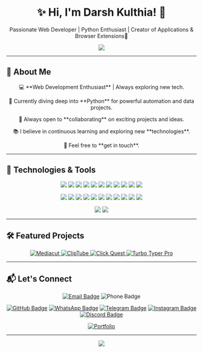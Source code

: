 <h1 align="center">✨ Hi, I'm Darsh Kulthia! 👋</h1>
<p align="center">Passionate Web Developer | Python Enthusiast | Creator of Applications & Browser Extensions🚀</p>

<p align="center">
  <p align="center"> <img src="https://komarev.com/ghpvc/?username=Darshkul24&label=Profile%20views&color=grey&style=plastic&abbreviated=true"/> </p>
</p>

---

## 🌱 About Me

<div align="center">
  <p>💻 **Web Development Enthusiast** | Always exploring new tech.</p>
  <p>🌱 Currently diving deep into **Python** for powerful automation and data projects.</p>
  <p>👯 Always open to **collaborating** on exciting projects and ideas.</p>
  <p>📚 I believe in continuous learning and exploring new **technologies**.</p>
  <p>💬 Feel free to **get in touch**.</p>
</div>

---

## 🔧 Technologies & Tools

<p align="center">
<img src="https://img.shields.io/badge/HTML5-E34F26?style=plastic&logo=html5&logoColor=black" />
<img src="https://img.shields.io/badge/CSS3-1572B6?style=plastic&logo=css3&logoColor=black" />
<img src="https://img.shields.io/badge/JavaScript-F7DF1E?style=plastic&logo=javascript&logoColor=black" />
<img src="https://img.shields.io/badge/SASS-CC6699?style=plastic&logo=sass&logoColor=black" />
<img src="https://img.shields.io/badge/Tailwind_CSS-38B2AC?style=plastic&logo=tailwindcss&logoColor=black" />
<!-- img src="https://img.shields.io/badge/Bootstrap-7952B3?style=plastic&logo=bootstrap&logoColor=black" /-->
<!-- img src="https://img.shields.io/badge/React-61DAFB?style=plastic&logo=react&logoColor=black" /-->
<!-- img src="https://img.shields.io/badge/Angular-DD0031?style=plastic&logo=angular&logoColor=black" /-->
<!-- img src="https://img.shields.io/badge/Vue.js-4FC08D?style=plastic&logo=vue.js&logoColor=black" /-->
<img src="https://img.shields.io/badge/Java-007396?style=plastic&logo=java&logoColor=white" />
<img src="https://img.shields.io/badge/Python-3776AB?style=plastic&logo=python&logoColor=black" />
<img src="https://img.shields.io/badge/Flask-000000?style=plastic&logo=flask&logoColor=white" />
<!-- img src="https://img.shields.io/badge/Django-092E20?style=plastic&logo=django&logoColor=white" /-->
<!-- img src="https://img.shields.io/badge/C-00599C?style=plastic&logo=c&logoColor=black" /-->
<!-- img src="https://img.shields.io/badge/C++-00599C?style=plastic&logo=cplusplus&logoColor=black" /-->
<!-- img src="https://img.shields.io/badge/C%23-239120?style=plastic&logo=csharp&logoColor=white" /-->
<img src="https://img.shields.io/badge/SQL-4479A1?style=plastic&logo=postgresql&logoColor=black" />
<img src="https://img.shields.io/badge/SQLite-003B57?style=plastic&logo=sqlite&logoColor=white" />
<!-- img src="https://img.shields.io/badge/MongoDB-47A248?style=plastic&logo=mongodb&logoColor=black" /-->
<img src="https://img.shields.io/badge/MySQL-4479A1?style=plastic&logo=mysql&logoColor=black" />
<!-- img src="https://img.shields.io/badge/Node.js-339933?style=plastic&logo=node.js&logoColor=black" /-->
<!-- img src="https://img.shields.io/badge/Express.js-000000?style=plastic&logo=express&logoColor=white" /-->
<!-- img src="https://img.shields.io/badge/FastAPI-009688?style=plastic&logo=fastapi&logoColor=black" /-->
<!-- img src="https://img.shields.io/badge/Redis-DC382D?style=plastic&logo=redis&logoColor=black" /-->
</p>

<p align="center">
<img src="https://img.shields.io/badge/Git-F05032?style=plastic&logo=git&logoColor=black" />
<img src="https://img.shields.io/badge/GitHub-181717?style=plastic&logo=github&logoColor=white" />
<img src="https://img.shields.io/badge/Bitbucket-0052CC?style=plastic&logo=bitbucket&logoColor=black" />
<img src="https://img.shields.io/badge/VS_Code-007ACC?style=plastic&logo=visualstudiocode&logoColor=white" />
<img src="https://img.shields.io/badge/PyCharm-000000?style=plastic&logo=pycharm&logoColor=white" />
<img src="https://img.shields.io/badge/Sublime_Text-FF9800?style=plastic&logo=sublime-text&logoColor=black" />
<img src="https://img.shields.io/badge/IntelliJ_IDEA-000000?style=plastic&logo=intellijidea&logoColor=white" />
<img src="https://img.shields.io/badge/Figma-000000?style=plastic&logo=figma&logoColor=white" />
<!-- img src="https://img.shields.io/badge/Firebase-FFCA28?style=plastic&logo=firebase&logoColor=black" /-->
<!-- img src="https://img.shields.io/badge/AWS-232F3E?style=plastic&logo=amazonaws&logoColor=white" /-->
<!-- img src="https://img.shields.io/badge/Azure-0078D4?style=plastic&logo=microsoftazure&logoColor=white" /-->
<!-- img src="https://img.shields.io/badge/Heroku-430098?style=plastic&logo=heroku&logoColor=black" /-->
<img src="https://img.shields.io/badge/Docker-2496ED?style=plastic&logo=docker&logoColor=black" />
<!-- img src="https://img.shields.io/badge/Kubernetes-326CE5?style=plastic&logo=kubernetes&logoColor=black" /-->
<img src="https://img.shields.io/badge/Netlify-00C7B7?style=plastic&logo=netlify&logoColor=black" />
<img src="https://img.shields.io/badge/Vercel-000000?style=plastic&logo=vercel&logoColor=white" />
<!-- img src="https://img.shields.io/badge/Render-46E3B7?style=plastic&logo=render&logoColor=black" /-->
<!-- img src="https://img.shields.io/badge/Travis%20CI-3EAAAF?style=plastic&logo=travis&logoColor=black" /-->
<!-- img src="https://img.shields.io/badge/CircleCI-000000?style=plastic&logo=circleci&logoColor=white" /-->
<!-- img src="https://img.shields.io/badge/Jenkins-D24939?style=plastic&logo=jenkins&logoColor=black" /-->
<!-- img src="https://img.shields.io/badge/Kafka-231F20?style=plastic&logo=apachekafka&logoColor=white" /-->
<!-- img src="https://img.shields.io/badge/Vite-646CFF?style=plastic&logo=vite&logoColor=black" /-->
<!-- img src="https://img.shields.io/badge/ESLint-4B32C3?style=plastic&logo=eslint&logoColor=black" /-->
</p>

<p align="center">
<img src="https://img.shields.io/badge/Learning-New%20Technologies-orange?style=plastic&logo=book&logoColor=black" />
<img src="https://img.shields.io/badge/Open%20to%20Collaborations-green?style=plastic&logo=handshake&logoColor=black" />
</p>

---

## 🛠️ Featured Projects

<p align="center">
  <a href="https://github.com/darshkul24/Mediacut">
    <img src="https://github-readme-stats.vercel.app/api/pin/?username=darshkul24&repo=Mediacut&show_owner=true&theme=dark" alt="Mediacut" />
  </a>
  <a href="https://github.com/darshkul24/ClipTube">
    <img src="https://github-readme-stats.vercel.app/api/pin/?username=darshkul24&repo=ClipTube&show_owner=true&theme=dark" alt="ClipTube" />
  </a>
  <a href="https://github.com/darshkul24/Click-Quest">
    <img src="https://github-readme-stats.vercel.app/api/pin/?username=darshkul24&repo=Click-Quest&show_owner=true&theme=dark" alt="Click Quest" />
  </a>
  <a href="https://github.com/darshkul24/Turbo-Typer-Pro">
    <img src="https://github-readme-stats.vercel.app/api/pin/?username=darshkul24&repo=Turbo-Typer-Pro&show_owner=true&theme=dark" alt="Turbo Typer Pro" />
  </a>
</p>


---

## 📬 Let's Connect

<div align="center">
  
  [![Email Badge](https://img.shields.io/badge/Gmail-darshkulthia@gmail.com-red?style=plastic&logo=gmail&logoColor=white)](mailto:darshkulthia@gmail.com)
  ![Phone Badge](https://img.shields.io/badge/Phone-+91%209674243324-blue?style=plastic&logo=phone&logoColor=white)
  
  [![GitHub Badge](https://img.shields.io/badge/GitHub-Darshkul24-black?style=plastic&logo=github)](https://github.com/Darshkul24)
  [![WhatsApp Badge](https://img.shields.io/badge/WhatsApp-Message-25D366?style=plastic&logo=whatsapp&logoColor=white)](https://wa.me/919674243324)
  [![Telegram Badge](https://img.shields.io/badge/Telegram-Message-2CA5E0?style=plastic&logo=telegram&logoColor=white)](https://t.me/Darshkul24)
  [![Instagram Badge](https://img.shields.io/badge/Instagram-dkulthia-E4405F?style=plastic&logo=instagram&logoColor=white)](https://instagram.com/dkulthia)
  [![Discord Badge](https://img.shields.io/badge/Discord-darshkul24-7289DA?style=plastic&logo=discord&logoColor=white)](https://discord.com/users/darshkul24)

  [![Portfolio](https://img.shields.io/badge/Portfolio-Visit-orange?style=plastic&logo=firefox)](https://darshkul24.github.io)

</div>


---

<p align="center">
  <img src="https://img.shields.io/badge/It's%20not%20a%20bug%20–%20it's%20an%20undocumented%20feature!-Anonymous-blue?style=plastic" />
</p>

